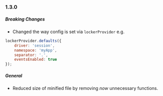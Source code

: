 ### 1.3.0

##### Breaking Changes

- Changed the way config is set via `lockerProvider` e.g.
```js
lockerProvider.defaults({
    driver: 'session',
    namespace: 'myApp',
    separator: '.',
    eventsEnabled: true
});
```

##### General

- Reduced size of minified file by removing *now* unnecessary functions.